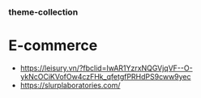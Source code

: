 ### theme-collection

# E-commerce

- https://leisury.vn/?fbclid=IwAR1YzrxNQGVjqVF--O-ykNcOCiKVofOw4czFHk_qfetgfPRHdPS9cww9yec
- https://slurplaboratories.com/
